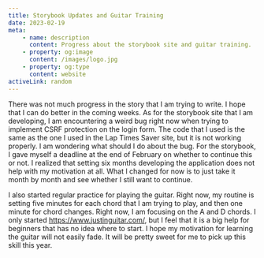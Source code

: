 ```yaml
---
title: Storybook Updates and Guitar Training
date: 2023-02-19
meta:
    - name: description
      content: Progress about the storybook site and guitar training.
    - property: og:image
      content: /images/logo.jpg
    - property: og:type
      content: website
activeLink: random
---
```


<script setup>
import BlogPost from './.vitepress/theme/components/BlogPost.vue';
</script>

<BlogPost>
  <div>

There was not much progress in the story that I am trying to write. I hope that I can do better in the coming weeks. As for the storybook site that I am developing, I am encountering a weird bug right now when trying to implement CSRF protection on the login form. The code that I used is the same as the one I used in the Lap Times Saver site, but it is not working properly. I am wondering what should I do about the bug. For the storybook, I gave myself a deadline at the end of February on whether to continue this or not. I realized that setting six months developing the application does not help with my motivation at all. What I changed for now is to just take it month by month and see whether I still want to continue.

I also started regular practice for playing the guitar. Right now, my routine is setting five minutes for each chord that I am trying to play, and then one minute for chord changes. Right now, I am focusing on the A and D chords. I only started https://www.justinguitar.com/, but I feel that it is a big help for beginners that has no idea where to start. I hope my motivation for learning the guitar will not easily fade. It will be pretty sweet for me to pick up this skill this year.

  </div>
</BlogPost>

